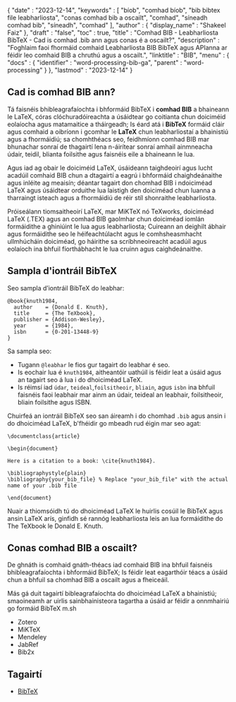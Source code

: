 {
   "date" : "2023-12-14",
   "keywords" : [
"bíob",
"comhad bíob",
"bib bibtex file leabharliosta",
"conas comhad bib a oscailt",
"comhad",
"síneadh comhad bib",
"síneadh",
"comhad"
],
   "author" : {
      "display_name" : "Shakeel Faiz"
},
   "draft" : "false",
   "toc" : true,
   "title" : "Comhad BIB - Leabharliosta BibTeX - Cad is comhad .bib ann agus conas é a oscailt?",
   "description" : "Foghlaim faoi fhormáid comhaid Leabharliosta BIB BibTeX agus APIanna ar féidir leo comhaid BIB a chruthú agus a oscailt.",
   "linktitle" : "BIB",
   "menu" : {
      "docs" : {
         "identifier" : "word-processing-bib-ga",
         "parent" : "word-processing"
}
},
   "lastmod" : "2023-12-14"
}

## Cad is comhad BIB ann?

Tá faisnéis bhibleagrafaíochta i bhformáid BibTeX i **comhad BIB** a bhaineann le LaTeX, córas clóchuradóireachta a úsáidtear go coitianta chun doiciméid eolaíocha agus matamaitice a tháirgeadh; Is éard atá i **BibTeX** formáid cláir agus comhaid a oibríonn i gcomhar le **LaTeX** chun leabharliostaí a bhainistiú agus a fhormáidiú; sa chomhthéacs seo, feidhmíonn comhad BIB mar bhunachar sonraí de thagairtí lena n-áirítear sonraí amhail ainmneacha údair, teidil, blianta foilsithe agus faisnéis eile a bhaineann le lua.

Agus iad ag obair le doiciméid LaTeX, úsáideann taighdeoirí agus lucht acadúil comhaid BIB chun a dtagairtí a eagrú i bhformáid chaighdeánaithe agus inléite ag meaisín; déantar tagairt don chomhad BIB i ndoiciméad LaTeX agus úsáidtear orduithe lua laistigh den doiciméad chun luanna a tharraingt isteach agus a fhormáidiú de réir stíl shonraithe leabharliosta.

Próiseálann tiomsaitheoirí LaTeX, mar MiKTeX nó TeXworks, doiciméad LaTeX (.TEX) agus an comhad BIB gaolmhar chun doiciméad iomlán formáidithe a ghiniúint le lua agus leabharliosta; Cuireann an deighilt ábhair agus formáidithe seo le héifeachtúlacht agus le comhsheasmhacht ullmhúcháin doiciméad, go háirithe sa scríbhneoireacht acadúil agus eolaíoch ina bhfuil fíorthábhacht le lua cruinn agus caighdeánaithe.

## Sampla d'iontráil BibTeX

Seo sampla d’iontráil BibTeX do leabhar:

```
@book{knuth1984,
  author    = {Donald E. Knuth},
  title     = {The TeXbook},
  publisher = {Addison-Wesley},
  year      = {1984},
  isbn      = {0-201-13448-9}
}
``` 

Sa sampla seo:

- Tugann `@leabhar` le fios gur tagairt do leabhar é seo.
- Is eochair lua é `knuth1984`, aitheantóir uathúil is féidir leat a úsáid agus an tagairt seo á lua i do dhoiciméad LaTeX.
- Is réimsí iad `údar`, `teideal`,`foilsitheoir`, `bliain`, agus `isbn` ina bhfuil faisnéis faoi leabhair mar ainm an údair, teideal an leabhair, foilsitheoir, bliain foilsithe agus ISBN.

Chuirfeá an iontráil BibTeX seo san áireamh i do chomhad `.bib` agus ansin i do dhoiciméad LaTeX, b'fhéidir go mbeadh rud éigin mar seo agat:

```
\documentclass{article}

\begin{document}

Here is a citation to a book: \cite{knuth1984}.

\bibliographystyle{plain}
\bibliography{your_bib_file} % Replace "your_bib_file" with the actual name of your .bib file

\end{document}
``` 

Nuair a thiomsóidh tú do dhoiciméad LaTeX le huirlis cosúil le BibTeX agus ansin LaTeX arís, ginfidh sé rannóg leabharliosta leis an lua formáidithe do The TeXbook le Donald E. Knuth.

## Conas comhad BIB a oscailt?

De ghnáth is comhaid gnáth-théacs iad comhaid BIB ina bhfuil faisnéis bhibleagrafaíochta i bhformáid BibTeX; Is féidir leat eagarthóir téacs a úsáid chun a bhfuil sa chomhad BIB a oscailt agus a fheiceáil.

Más gá duit tagairtí bibleagrafaíochta do dhoiciméad LaTeX a bhainistiú; smaoineamh ar uirlis sainbhainisteora tagartha a úsáid ar féidir a onnmhairiú go formáid BibTeX m.sh

- Zotero
- MiKTeX
- Mendeley
- JabRef
- Bib2x

## Tagairtí
* [BibTeX]( https://ga.wikipedia.org/wiki/BibTeX)


